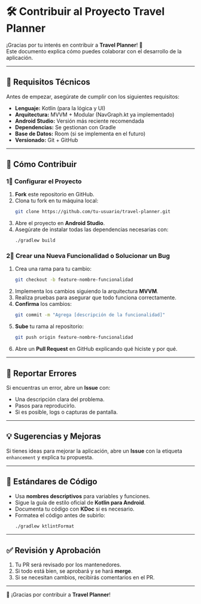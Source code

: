 # 🛠 Contribuir al Proyecto Travel Planner

¡Gracias por tu interés en contribuir a **Travel Planner**! 🎉  
Este documento explica cómo puedes colaborar con el desarrollo de la aplicación.

---

## 📌 Requisitos Técnicos

Antes de empezar, asegúrate de cumplir con los siguientes requisitos:

- **Lenguaje:** Kotlin (para la lógica y UI)
- **Arquitectura:** MVVM + Modular (NavGraph.kt ya implementado)
- **Android Studio:** Versión más reciente recomendada
- **Dependencias:** Se gestionan con Gradle
- **Base de Datos:** Room (si se implementa en el futuro)
- **Versionado:** Git + GitHub

---

## 🚀 Cómo Contribuir

### 1⃣ Configurar el Proyecto
1. **Fork** este repositorio en GitHub.
2. Clona tu fork en tu máquina local:
   ```sh
   git clone https://github.com/tu-usuario/travel-planner.git
   ```
3. Abre el proyecto en **Android Studio**.
4. Asegúrate de instalar todas las dependencias necesarias con:
   ```sh
   ./gradlew build
   ```

### 2⃣ Crear una Nueva Funcionalidad o Solucionar un Bug
1. Crea una rama para tu cambio:
   ```sh
   git checkout -b feature-nombre-funcionalidad
   ```
2. Implementa los cambios siguiendo la arquitectura **MVVM**.
3. Realiza pruebas para asegurar que todo funciona correctamente.
4. **Confirma** los cambios:
   ```sh
   git commit -m "Agrega [descripción de la funcionalidad]"
   ```
5. **Sube** tu rama al repositorio:
   ```sh
   git push origin feature-nombre-funcionalidad
   ```
6. Abre un **Pull Request** en GitHub explicando qué hiciste y por qué.

---

## 🐞 Reportar Errores
Si encuentras un error, abre un **Issue** con:
- Una descripción clara del problema.
- Pasos para reproducirlo.
- Si es posible, logs o capturas de pantalla.

---

## 💡 Sugerencias y Mejoras
Si tienes ideas para mejorar la aplicación, abre un **Issue** con la etiqueta `enhancement` y explica tu propuesta.

---

## 💜 Estándares de Código
- Usa **nombres descriptivos** para variables y funciones.
- Sigue la guía de estilo oficial de **Kotlin para Android**.
- Documenta tu código con **KDoc** si es necesario.
- Formatea el código antes de subirlo:
  ```sh
  ./gradlew ktlintFormat
  ```

---

## ✅ Revisión y Aprobación
1. Tu PR será revisado por los mantenedores.
2. Si todo está bien, se aprobará y se hará **merge**.
3. Si se necesitan cambios, recibirás comentarios en el PR.

---

🎉 ¡Gracias por contribuir a **Travel Planner**!  